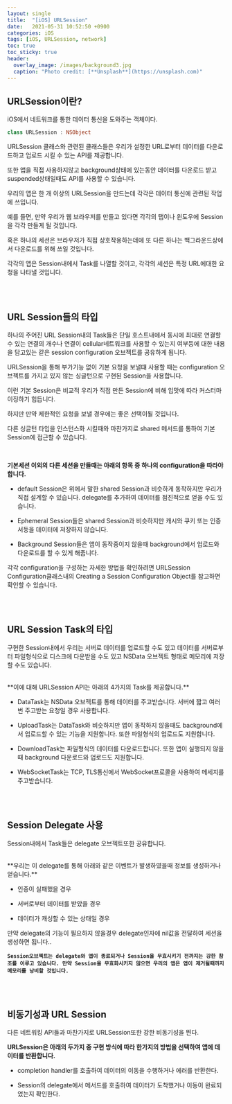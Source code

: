 ```yaml
---
layout: single
title:  "[iOS] URLSession"
date:   2021-05-31 10:52:50 +0900
categories: iOS
tags: [iOS, URLSession, network]
toc: true
toc_sticky: true
header:
  overlay_image: /images/background3.jpg
  caption: "Photo credit: [**Unsplash**](https://unsplash.com)"
---
```


## **URLSession이란?**

iOS에서 네트워크를 통한 데이터 통신을 도와주는 객체이다.

```swift
class URLSession : NSObject
```
URLSession 클래스와 관련된 클래스들은 우리가 설정한 URL로부터 데이터를 다운로드하고 업로드 시킬 수 있는 API를 제공합니다. 

또한 앱을 직접 사용하지않고 background상태에 있는동안 데이터를 다운로드 받고 suspended상태일때도 API를 사용할 수 있습니다. 

우리의 앱은 한 개 이상의 URLSession을 만드는데 각각은 데이터 통신에 관련된 작업에 쓰입니다. 

예를 들면, 만약 우리가 웹 브라우저를 만들고 있다면 각각의 탭이나 윈도우에 Session을 각각 만들게 될 것입니다. 

혹은 하나의 세션은 브라우저가 직접 상호작용하는데에 또 다른 하나는 백그라운드상에서 다운로드를 위해 쓰일 것입니다. 

각각의 앱은 Session내에서 Task를 나열할 것이고, 각각의 세션은 특정 URL에대한 요청을 나타낼 것입니다.

<br><br>
## **URL Session들의 타입**

하나의 주어진 URL Session내의 Task들은 단일 호스트내에서 동시에 최대로 연결할수 있는 연결의 개수나 연결이 cellular네트워크를 사용할 수 있는지 여부등에 대한 내용을 담고있는 같은 session configuration 오브젝트를 공유하게 됩니다.

URLSession을 통해 부가기능 없이 기본 요청을 보낼떄 사용할 때는 configuration 오브젝트를 가지고 있지 않는 싱글턴으로 구현된 Session을 사용합니다.

이런 기본 Session은 비교적 우리가 직접 만든 Session에 비해 입맛에 따라 커스터마이징하기 힘듭니다.

하지만 만약 제한적인 요청을 보낼 경우에는 좋은 선택이될 것입니다. 

다른 싱글턴 타입을 인스턴스화 시킬때와 마찬가지로 shared 메서드를 통하여 기본 Session에 접근할 수 있습니다.

<br>

**기본세션 이외의 다른 세션을 만들때는 아래의 항목 중 하나의 configuration을 따라야합니다.**

* default Session은 위에서 말한 shared Session과 비슷하게 동작하지만 우리가 직접 설계할 수 있습니다. 
delegate를 추가하여 데이터를 점진적으로 얻을 수도 있습니다. 

* Ephemeral Session들은 shared Session과 비슷하지만 캐시와 쿠키 또는 인증서등을 데이터에 저장하지 않습니다.

* Background Session들은 앱이 동작중이지 않을때 background에서 업로드와 다운로드를 할 수 있게 해줍니다.

각각 configuration을 구성하는 자세한 방법을 확인하려면 URLSession Configuration클래스내의 Creating a Session Configuration Object를 참고하면 확인할 수 있습니다.

<br><br>
## **URL Session Task의 타입**

구현한 Session내에서 우리는 서버로 데이터를 업로드할 수도 있고 데이터를 서버로부터 파일형식으로 디스크에 다운받을 수도 있고 NSData 오브젝트 형태로 메모리에 저장할 수도 있습니다. 

<br>
**이에 대해 URLSession API는 아래의 4가지의 Task를 제공합니다.**

* DataTask는 NSData 오브젝트를 통해 데이터를 주고받습니다. 서버에 짧고 여러번 주고받는 요청일 경우 사용합니다.

* UploadTask는 DataTask와 비슷하지만 앱이 동작하지 않을때도 background에서 업로드할 수 있는 기능을 지원합니다. 또한 파일형식의 업로드도 지원합니다.

* DownloadTask는 파일형식의 데이터를 다운로드합니다. 또한 앱이 실행되지 않을때 background 다운로드와 업로드도 지원합니다.

* WebSocketTask는 TCP, TLS통신에서 WebSocket프로콜을 사용하여 메세지를 주고받습니다.

<br><br>
## **Session Delegate 사용**

Session내에서 Task들은 delegate 오브젝트또한 공유합니다. 

<br>
**우리는 이 delegate를 통해 아래와 같은 이벤트가 발생하였을때 정보를 생성하거나 얻습니다.**

* 인증이 실패했을 경우

* 서버로부터 데이터를 받았을 경우

* 데이터가 캐싱할 수 있는 상태일 경우 

만약 delegate의 기능이 필요하지 않을경우 delegate인자에 nil값을 전달하여 세션을 생성하면 됩니다.. 

**```Session오브젝트는 delegate와 앱이 종료되거나 Session을 무효시키기 전까지는 강한 참조를 이루고 있습니다. 만약 Session을 무효화시키지 않으면 우리의 앱은 앱이 제거될때까지 메모리를 낭비할 것입니다.```**

<br><br>
## **비동기성과 URL Session**

다른 네트워킹 API들과 마찬가지로 URLSession또한 강한 비동기성을 띈다. 

**URLSession은 아래의 두가지 중 구현 방식에 따라 한가지의 방법을 선택하여 앱에 데이터를 반환합니다.**

* completion handler를 호출하여 데이터의 이동을 수행하거나 에러를 반환한다.

* Session의 delegate에서 메서드를 호출하여 데이터가 도착했거나 이동이 완료되었는지 확인한다.